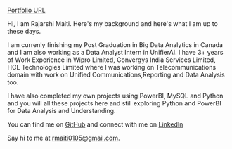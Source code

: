 [Portfolio URL](https://rajmaiti15.wixsite.com/rajmaiti)

Hi, I am Rajarshi Maiti. Here's my background and here's what I am up to these days.

I am currenly finishing my Post Graduation in Big Data Analytics in Canada and I am also working as a Data Analyst Intern in UnifierAI. I have 3+ years of Work Experience in Wipro Limited, Convergys India Services Limited, HCL Technologies Limited where I was working on Telecommunications domain with work on Unified Communications,Reporting and Data Analysis too.

I have also completed my own projects using PowerBI, MySQL and Python and you will all these projects here and still exploring Python and PowerBI for Data Analysis and Understanding.

You can find me on [GitHub](https://github.com/RajarshiMaiti/RajarshiMaiti/assets/75478574/a80ed8ba-5149-4325-b734-96825b32670f) and connect with me on [LinkedIn](https://www.linkedin.com/in/rajarshi-maiti-6a152313b/)

Say hi to me at rmaiti0105@gmail.com.
